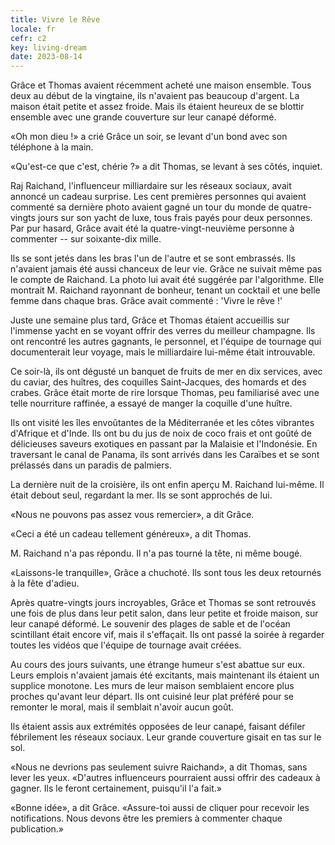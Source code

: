 ```yaml
---
title: Vivre le Rêve
locale: fr
cefr: c2
key: living-dream
date: 2023-08-14
---
```


Grâce et Thomas avaient récemment acheté une maison ensemble. Tous deux au début de la vingtaine, ils n'avaient pas beaucoup d'argent. La maison était petite et assez froide. Mais ils étaient heureux de se blottir ensemble avec une grande couverture sur leur canapé déformé.

«Oh mon dieu !» a crié Grâce un soir, se levant d'un bond avec son téléphone à la main.

«Qu'est-ce que c'est, chérie ?» a dit Thomas, se levant à ses côtés, inquiet.

Raj Raichand, l'influenceur milliardaire sur les réseaux sociaux, avait annoncé un cadeau surprise. Les cent premières personnes qui avaient commenté sa dernière photo avaient gagné un tour du monde de quatre-vingts jours sur son yacht de luxe, tous frais payés pour deux personnes. Par pur hasard, Grâce avait été la quatre-vingt-neuvième personne à commenter -- sur soixante-dix mille.

Ils se sont jetés dans les bras l'un de l'autre et se sont embrassés. Ils n'avaient jamais été aussi chanceux de leur vie. Grâce ne suivait même pas le compte de Raichand. La photo lui avait été suggérée par l'algorithme. Elle montrait M. Raichand rayonnant de bonheur, tenant un cocktail et une belle femme dans chaque bras. Grâce avait commenté : 'Vivre le rêve !'

Juste une semaine plus tard, Grâce et Thomas étaient accueillis sur l'immense yacht en se voyant offrir des verres du meilleur champagne. Ils ont rencontré les autres gagnants, le personnel, et l'équipe de tournage qui documenterait leur voyage, mais le milliardaire lui-même était introuvable.

Ce soir-là, ils ont dégusté un banquet de fruits de mer en dix services, avec du caviar, des huîtres, des coquilles Saint-Jacques, des homards et des crabes. Grâce était morte de rire lorsque Thomas, peu familiarisé avec une telle nourriture raffinée, a essayé de manger la coquille d'une huître.

Ils ont visité les îles envoûtantes de la Méditerranée et les côtes vibrantes d'Afrique et d'Inde. Ils ont bu du jus de noix de coco frais et ont goûté de délicieuses saveurs exotiques en passant par la Malaisie et l'Indonésie. En traversant le canal de Panama, ils sont arrivés dans les Caraïbes et se sont prélassés dans un paradis de palmiers.

La dernière nuit de la croisière, ils ont enfin aperçu M. Raichand lui-même. Il était debout seul, regardant la mer. Ils se sont approchés de lui.

«Nous ne pouvons pas assez vous remercier», a dit Grâce.

«Ceci a été un cadeau tellement généreux», a dit Thomas.

M. Raichand n'a pas répondu. Il n'a pas tourné la tête, ni même bougé.

«Laissons-le tranquille», Grâce a chuchoté. Ils sont tous les deux retournés à la fête d'adieu.

Après quatre-vingts jours incroyables, Grâce et Thomas se sont retrouvés une fois de plus dans leur petit salon, dans leur petite et froide maison, sur leur canapé déformé. Le souvenir des plages de sable et de l'océan scintillant était encore vif, mais il s'effaçait. Ils ont passé la soirée à regarder toutes les vidéos que l'équipe de tournage avait créées.

Au cours des jours suivants, une étrange humeur s'est abattue sur eux. Leurs emplois n'avaient jamais été excitants, mais maintenant ils étaient un supplice monotone. Les murs de leur maison semblaient encore plus proches qu'avant leur départ. Ils ont cuisiné leur plat préféré pour se remonter le moral, mais il semblait n'avoir aucun goût.

Ils étaient assis aux extrémités opposées de leur canapé, faisant défiler fébrilement les réseaux sociaux. Leur grande couverture gisait en tas sur le sol.

«Nous ne devrions pas seulement suivre Raichand», a dit Thomas, sans lever les yeux. «D'autres influenceurs pourraient aussi offrir des cadeaux à gagner. Ils le feront certainement, puisqu'il l'a fait.»

«Bonne idée», a dit Grâce. «Assure-toi aussi de cliquer pour recevoir les notifications. Nous devons être les premiers à commenter chaque publication.»